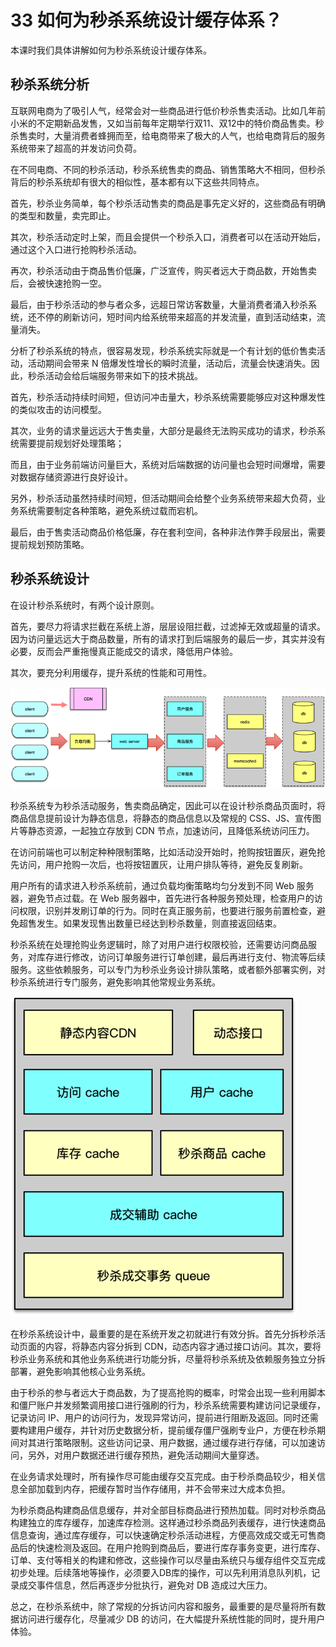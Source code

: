 # 33 如何为秒杀系统设计缓存体系？

本课时我们具体讲解如何为秒杀系统设计缓存体系。

## 秒杀系统分析

互联网电商为了吸引人气，经常会对一些商品进行低价秒杀售卖活动。比如几年前小米的不定期新品发售，又如当前每年定期举行双11、双12中的特价商品售卖。秒杀售卖时，大量消费者蜂拥而至，给电商带来了极大的人气，也给电商背后的服务系统带来了超高的并发访问负荷。

在不同电商、不同的秒杀活动，秒杀系统售卖的商品、销售策略大不相同，但秒杀背后的秒杀系统却有很大的相似性，基本都有以下这些共同特点。

首先，秒杀业务简单，每个秒杀活动售卖的商品是事先定义好的，这些商品有明确的类型和数量，卖完即止。

其次，秒杀活动定时上架，而且会提供一个秒杀入口，消费者可以在活动开始后，通过这个入口进行抢购秒杀活动。

再次，秒杀活动由于商品售价低廉，广泛宣传，购买者远大于商品数，开始售卖后，会被快速抢购一空。

最后，由于秒杀活动的参与者众多，远超日常访客数量，大量消费者涌入秒杀系统，还不停的刷新访问，短时间内给系统带来超高的并发流量，直到活动结束，流量消失。

分析了秒杀系统的特点，很容易发现，秒杀系统实际就是一个有计划的低价售卖活动，活动期间会带来 N 倍爆发性增长的瞬时流量，活动后，流量会快速消失。因此，秒杀活动会给后端服务带来如下的技术挑战。

首先，秒杀活动持续时间短，但访问冲击量大，秒杀系统需要能够应对这种爆发性的类似攻击的访问模型。

其次，业务的请求量远远大于售卖量，大部分是最终无法购买成功的请求，秒杀系统需要提前规划好处理策略；

而且，由于业务前端访问量巨大，系统对后端数据的访问量也会短时间爆增，需要对数据存储资源进行良好设计。

另外，秒杀活动虽然持续时间短，但活动期间会给整个业务系统带来超大负荷，业务系统需要制定各种策略，避免系统过载而宕机。

最后，由于售卖活动商品价格低廉，存在套利空间，各种非法作弊手段层出，需要提前规划预防策略。

## 秒杀系统设计

在设计秒杀系统时，有两个设计原则。

首先，要尽力将请求拦截在系统上游，层层设阻拦截，过滤掉无效或超量的请求。因为访问量远远大于商品数量，所有的请求打到后端服务的最后一步，其实并没有必要，反而会严重拖慢真正能成交的请求，降低用户体验。

其次，要充分利用缓存，提升系统的性能和可用性。

![img](assets/Cgq2xl4B4UqAL8uCAADQNODClaU362.png)

秒杀系统专为秒杀活动服务，售卖商品确定，因此可以在设计秒杀商品页面时，将商品信息提前设计为静态信息，将静态的商品信息以及常规的 CSS、JS、宣传图片等静态资源，一起独立存放到 CDN 节点，加速访问，且降低系统访问压力。

在访问前端也可以制定种种限制策略，比如活动没开始时，抢购按钮置灰，避免抢先访问，用户抢购一次后，也将按钮置灰，让用户排队等待，避免反复刷新。

用户所有的请求进入秒杀系统前，通过负载均衡策略均匀分发到不同 Web 服务器，避免节点过载。在 Web 服务器中，首先进行各种服务预处理，检查用户的访问权限，识别并发刷订单的行为。同时在真正服务前，也要进行服务前置检查，避免超售发生。如果发现售出数量已经达到秒杀数量，则直接返回结束。

秒杀系统在处理抢购业务逻辑时，除了对用户进行权限校验，还需要访问商品服务，对库存进行修改，访问订单服务进行订单创建，最后再进行支付、物流等后续服务。这些依赖服务，可以专门为秒杀业务设计排队策略，或者额外部署实例，对秒杀系统进行专门服务，避免影响其他常规业务系统。

![img](assets/Cgq2xl4B4XiAaox5AACe7kKMixU642.png)

在秒杀系统设计中，最重要的是在系统开发之初就进行有效分拆。首先分拆秒杀活动页面的内容，将静态内容分拆到 CDN，动态内容才通过接口访问。其次，要将秒杀业务系统和其他业务系统进行功能分拆，尽量将秒杀系统及依赖服务独立分拆部署，避免影响其他核心业务系统。

由于秒杀的参与者远大于商品数，为了提高抢购的概率，时常会出现一些利用脚本和僵尸账户并发频繁调用接口进行强刷的行为，秒杀系统需要构建访问记录缓存，记录访问 IP、用户的访问行为，发现异常访问，提前进行阻断及返回。同时还需要构建用户缓存，并针对历史数据分析，提前缓存僵尸强刷专业户，方便在秒杀期间对其进行策略限制。这些访问记录、用户数据，通过缓存进行存储，可以加速访问，另外，对用户数据还进行缓存预热，避免活动期间大量穿透。

在业务请求处理时，所有操作尽可能由缓存交互完成。由于秒杀商品较少，相关信息全部加载到内存，把缓存暂时当作存储用，并不会带来过大成本负担。

为秒杀商品构建商品信息缓存，并对全部目标商品进行预热加载。同时对秒杀商品构建独立的库存缓存，加速库存检测。这样通过秒杀商品列表缓存，进行快速商品信息查询，通过库存缓存，可以快速确定秒杀活动进程，方便高效成交或无可售商品后的快速检测及返回。在用户抢购到商品后，要进行库存事务变更，进行库存、订单、支付等相关的构建和修改，这些操作可以尽量由系统只与缓存组件交互完成初步处理。后续落地等操作，必须要入DB库的操作，可以先利用消息队列机，记录成交事件信息，然后再逐步分批执行，避免对 DB 造成过大压力。

总之，在秒杀系统中，除了常规的分拆访问内容和服务，最重要的是尽量将所有数据访问进行缓存化，尽量减少 DB 的访问，在大幅提升系统性能的同时，提升用户体验。
